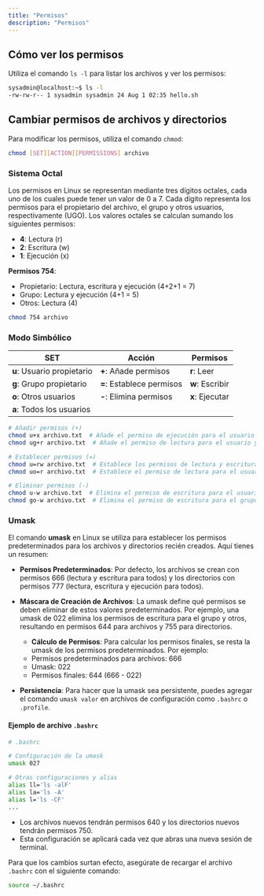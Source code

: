 ```yaml
---
title: "Permisos"
description: "Permisos"
---
```


## Cómo ver los permisos
Utiliza el comando `ls -l` para listar los archivos y ver los permisos:

```bash frame="none" ins="-rw-rw-r-- 1 sysadmin sysadmin 24 Aug 1 02:35 hello.sh"
sysadmin@localhost:~$ ls -l
-rw-rw-r-- 1 sysadmin sysadmin 24 Aug 1 02:35 hello.sh
```

## Cambiar permisos de archivos y directorios
Para modificar los permisos, utiliza el comando `chmod`:

```bash frame="none"
chmod [SET][ACTION][PERMISSIONS] archivo
```


### Sistema Octal

Los permisos en Linux se representan mediante tres dígitos octales, cada uno de los cuales puede tener un valor de 0 a 7. Cada dígito representa los permisos para el propietario del archivo, el grupo y otros usuarios, respectivamente (UGO). Los valores octales se calculan sumando los siguientes permisos:

- **4**: Lectura (r)
- **2**: Escritura (w)
- **1**: Ejecución (x)


**Permisos 754**:
   - Propietario: Lectura, escritura y ejecución (4+2+1 = 7)
   - Grupo: Lectura y ejecución (4+1 = 5)
   - Otros: Lectura (4)

   ```bash
   chmod 754 archivo
   ```

### Modo Simbólico

| **SET**       | **Acción**          | **Permisos** |
|---------------|---------------------|--------------|
| **u**: Usuario propietario | **+**: Añade permisos | **r**: Leer |
| **g**: Grupo propietario   | **=**: Establece permisos | **w**: Escribir |
| **o**: Otros usuarios      | **-**: Elimina permisos | **x**: Ejecutar |
| **a**: Todos los usuarios  |                     |              |


```bash frame="none"
# Añadir permisos (+)
chmod u+x archivo.txt  # Añade el permiso de ejecución para el usuario
chmod ug+r archivo.txt  # Añade el permiso de lectura para el usuario y el grupo

# Establecer permisos (=)
chmod u=rw archivo.txt  # Establece los permisos de lectura y escritura para el usuario
chmod uo=r archivo.txt  # Establece el permiso de lectura para el usuario y otros usuarios

# Eliminar permisos (-)
chmod u-w archivo.txt  # Elimina el permiso de escritura para el usuario
chmod go-w archivo.txt  # Elimina el permiso de escritura para el grupo y otros usuarios
```

### Umask

El comando **umask** en Linux se utiliza para establecer los permisos predeterminados para los archivos y directorios recién creados. Aquí tienes un resumen:

- **Permisos Predeterminados**: Por defecto, los archivos se crean con permisos 666 (lectura y escritura para todos) y los directorios con permisos 777 (lectura, escritura y ejecución para todos).

- **Máscara de Creación de Archivos**: La umask define qué permisos se deben eliminar de estos valores predeterminados. Por ejemplo, una umask de 022 elimina los permisos de escritura para el grupo y otros, resultando en permisos 644 para archivos y 755 para directorios.

  -  **Cálculo de Permisos**: Para calcular los permisos finales, se resta la umask de los permisos predeterminados. Por ejemplo:
   - Permisos predeterminados para archivos: 666
   - Umask: 022
   - Permisos finales: 644 (666 - 022)

-  **Persistencia**: Para hacer que la umask sea persistente, puedes agregar el comando `umask valor` en archivos de configuración como `.bashrc` o `.profile`.

#### Ejemplo de archivo `.bashrc`

```bash
# .bashrc

# Configuración de la umask
umask 027

# Otras configuraciones y alias
alias ll='ls -alF'
alias la='ls -A'
alias l='ls -CF'
...
```

- Los archivos nuevos tendrán permisos 640 y los directorios nuevos tendrán permisos 750. 
- Esta configuración se aplicará cada vez que abras una nueva sesión de terminal.

Para que los cambios surtan efecto, asegúrate de recargar el archivo `.bashrc` con el siguiente comando:

```bash frame="none"
source ~/.bashrc
```